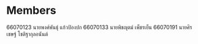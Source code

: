 # Members
66070123 นายพงศ์พันธุ์ แก้วป้องปก
66070133 นายพิชญุตม์ เพ็ชรเย็น
66070191 นายศิรเชษฐ์ โชติฐากุลอนันต์
